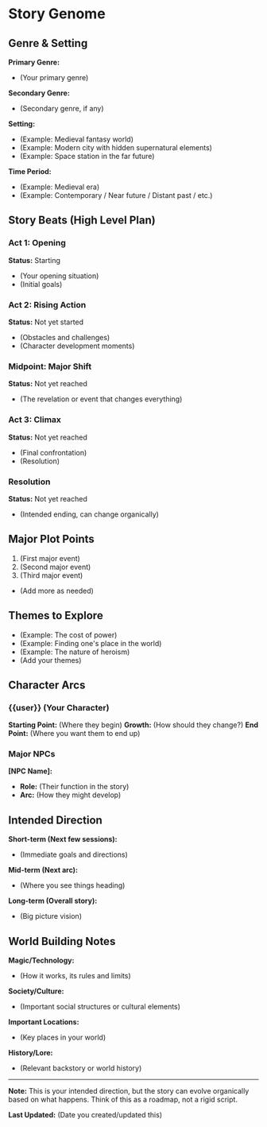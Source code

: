 # Story Genome

<!-- This file defines your INTENDED story direction. -->
<!-- Unlike AUTHOR'S_NOTES.md, this can evolve organically as the story progresses. -->

## Genre & Setting

**Primary Genre:**
<!-- Fantasy / Sci-Fi / Romance / Mystery / Horror / Adventure / etc. -->
- (Your primary genre)

**Secondary Genre:**
<!-- Optional: What other genre elements are present? -->
- (Secondary genre, if any)

**Setting:**
<!-- Where does your story take place? -->
- (Example: Medieval fantasy world)
- (Example: Modern city with hidden supernatural elements)
- (Example: Space station in the far future)

**Time Period:**
<!-- When is your story set? -->
- (Example: Medieval era)
- (Example: Contemporary / Near future / Distant past / etc.)

## Story Beats (High Level Plan)

### Act 1: Opening
**Status:** Starting
<!-- Where does the story begin? -->
- (Your opening situation)
- (Initial goals)

### Act 2: Rising Action
**Status:** Not yet started
<!-- What complications arise? -->
- (Obstacles and challenges)
- (Character development moments)

### Midpoint: Major Shift
**Status:** Not yet reached
<!-- What's the big twist or turning point? -->
- (The revelation or event that changes everything)

### Act 3: Climax
**Status:** Not yet reached
<!-- How does the main conflict resolve? -->
- (Final confrontation)
- (Resolution)

### Resolution
**Status:** Not yet reached
<!-- How does it end? -->
- (Intended ending, can change organically)

## Major Plot Points

<!-- Key events you want to happen (flexible order) -->
1. (First major event)
2. (Second major event)
3. (Third major event)
- (Add more as needed)

## Themes to Explore

<!-- What ideas or concepts interest you? -->
- (Example: The cost of power)
- (Example: Finding one's place in the world)
- (Example: The nature of heroism)
- (Add your themes)

## Character Arcs

### {{user}} (Your Character)
**Starting Point:** (Where they begin)
**Growth:** (How should they change?)
**End Point:** (Where you want them to end up)

### Major NPCs
**[NPC Name]:**
- **Role:** (Their function in the story)
- **Arc:** (How they might develop)

## Intended Direction

<!-- High-level vision for where this story goes -->

**Short-term (Next few sessions):**
- (Immediate goals and directions)

**Mid-term (Next arc):**
- (Where you see things heading)

**Long-term (Overall story):**
- (Big picture vision)

## World Building Notes

<!-- Important details about your world -->

**Magic/Technology:**
- (How it works, its rules and limits)

**Society/Culture:**
- (Important social structures or cultural elements)

**Important Locations:**
- (Key places in your world)

**History/Lore:**
- (Relevant backstory or world history)

---

**Note:** This is your intended direction, but the story can evolve organically based on what happens. Think of this as a roadmap, not a rigid script.

**Last Updated:** (Date you created/updated this)
